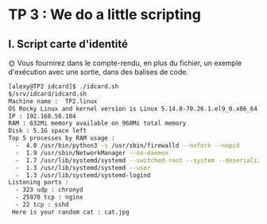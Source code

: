 # TP 3 : We do a little scripting

## I. Script carte d'identité

🌞 Vous fournirez dans le compte-rendu, en plus du fichier, un exemple d'exécution avec une sortie, dans des balises de code.

```bash
[alexy@TP2 idcard]$ ./idcard.sh
$/srv/idcard/idcard.sh
Machine name :  TP2.linux
OS Rocky Linux and kernel version is Linux 5.14.0-70.26.1.el9_0.x86_64
IP : 192.168.56.104
RAM : 632Mi memory available on 960Mi total memory
Disk : 5.1G space left
Top 5 processes by RAM usage :
  -  4.0 /usr/bin/python3 -s /usr/sbin/firewalld --nofork --nopid
  -  1.9 /usr/sbin/NetworkManager --no-daemon
  -  1.7 /usr/lib/systemd/systemd --switched-root --system --deserialize 30
  -  1.3 /usr/lib/systemd/systemd --user
  -  1.3 /usr/lib/systemd/systemd-logind
Listening ports :
  - 323 udp : chronyd
  - 25970 tcp : nginx
  - 22 tcp : sshd
 Here is your random cat : cat.jpg
 ```